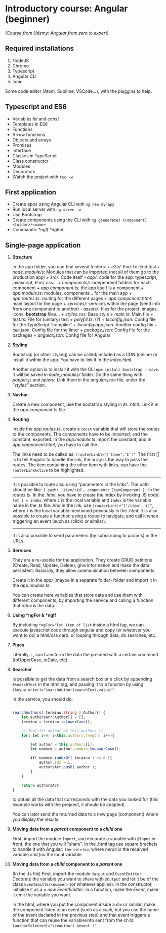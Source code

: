 # Introductory course: Angular (beginner)

*(Course from Udemy: Angular from zero to expert)*


## Required installations

1. NodeJS
2. Chrome
3. Typescript
4. Angular CLI
5. Ionic

Some code editor (Atom, Sublime, VSCode...), with the pluggins to help.

## Typescript and ES6

+ Variables *let* and *const*
+ Templates in ES6
+ Functions
+ Arrow functions
+ Objects and arrays
+ Promises
+ Interface
+ Classes in TypeScript
+ Class constructor
+ Modules
+ Decorators
+ Watch the project with `tsc -w`


## First application

- Create apps using Angular CLI with `ng new my-app`
- Run local server with `ng serve -o`
- Use Bootstrap
- Create components using the CLI with `ng g(enerate) c(omponent) <folder>/<name>`
- Commands: *\*ngIf \*ngFor* 


## Single-page application

1. **Structure**

	In the app folder, you can find several folders:
		+ *e2e/*: End-To-End test
		+ *node_module/s*: Modules that can be imported (not all of them go to the production app)
		+ *src/*: Code itself
			- *app/*: code for the app: typescript, javascript, html, css...
				+ *components/*: independent folders for each component
				+ *app.component.ts*: the app itself is a component
				+ *app.module.ts*: modules, components... for the main app
				+ *app.routes.ts*: routing for the different pages
				+ *app.component.html*: main layout for the page
				+ *services/*: services within the page (send info from one component to another)
			- *assets/*: files for the project: images, icons, **bootstrap** files...
		+ *styles.css*: Base style
		+ *main.ts*: Main file
		+ *test.ts*: File for (unitary) test
		+ *polyfill.ts*: (?)
		+ *tsconfig.json*: Config file for the TypeScript "compiler"
		+ *tsconfig.app.json*: Another config file
		+ *tslit.json*: Config file for the linter
		+ *package.json*: Config file for the packages
		+ *angular.json*: Config file for Angular

2. **Styling**

	Bootstrap (or other styling) can be called/included as a CDN (online) or install it within the app. You have to link it in the *index.html*.

	Another option is to install it with the CLI `npm install bootstrap --save`. It will be saved in *node_modules/* folder. Do the same thing with *popper.js* and *jquery*. Link them in the *angular.json* file, under the *"styles"* section.

3. **Navbar**

	Create a new component, use the bootstrap styling in its *.html*. Link it in the *app.component.ts* file.

4. **Routing**

	Inside the *app.routes.ts*, create a `const` variable that will store the routes to the components. The components have to be imported; and the constant, exported. In the *app.module.ts* import the constant; and in *app.component.html*, you have to call the *<router-outlet>*.

	The links need to be called as: `[routerLink]="['home','1']"`. The first [] is to tell Angular to handle the link, the array is the way to pass the routes. The item containing the other item with links, can have the `routerLinkActive` to be highlighted.

	---

	It is possible to route also using "parameters in the links". The path should be like: `{ path: 'item/:id', component: ItemComponent },` in the *routes.ts*. In the *.html*, you have to create the index by invoking JS code: `let i = index`, where `i` is the local variable and `index` is the variable name in the *.ts* file. And in the link, use `[routerLink]="['/item', i]"`, where `i` is the local variable mentioned previously in the *.html*. It is also possible to create a function using a router to navigate, and call it when triggering an event (such as (click) or similar).

	---

	It is also possible to send parameters (by subscribing to params) in the URLs.


5. **Services**
	
	They are a re-usable for the application. They create CRUD petitions (Create, Read, Update, Delete), give information and make the data persistent. Basically, they allow communication between components.

	Create it in the *app/* (maybe in a separate folder) folder and import it in the *app.module.ts*.

	You can create here variables that store data and use them with different components, by importing the service and calling a function that returns the data.


6. **Using \*ngFor & \*ngIf**

	By including `*ngFor="let item of list` inside a html tag, we can execute javascript code through angular and copy (or whatever you want to do) a html/css card, or looping through data, do searches, etc.


7. **Pipes**
	
	Literally, `|`, can transform the data the preceed with a certain command (toUpperCase, toDate, etc).


8. **Searcher**

	Is possible to get the data from a search box or a click by appending `#searchText` in the html tag, and passing it to a function by using `(keyup.enter)="searchAuthor(searchText.value)"`.

	In the service, you should do:
	```typescript

	searchAuthors( termino:string ):Author[] {
        let authorsArr:Author[] = [];
        termino = termino.toLowerCase();

        // for( let author of this.authors ){
        for( let i=0; i<this.authors.length; i++){

            let author = this.authors[i];
            let nombre = author.nombre.toLowerCase();

            if( nombre.indexOf( termino ) >= 0 ){
                author.idx = i;
                authorsArr.push( author );
            }
        }

        return authorsArr;
    }
	```

	to obtain all the data that corresponds with the data you looked for (this example works with the prejoect, it should be adapted).

	You can later send the returned data to a new page (component) where you display the results.


9. **Moving data from a *parent* component to a *child* one**

	First, import the module `Import`, and decorate a variable with `@Input` in front, the one that you will "share". In the .html tag use square brackets to handle it with Angular: `[heroe]=foo`, where *heroe* is the received variable and *foo* the local variable.


10. **Moving data from a *child* component to a *parent* one**

	(In the .ts file) First, import the module `Output` and `EventEmitter`. Decorate the variable you want to share with `@Output` and let it be of the class `EventEmitter<number>` (or whatever applies). In the constructor, initialize it as a *= new EventEmitter*. In a function, make the *Event*, make it emit the variable you want.

	In the html, where you put the component inside a div or similar, make the component listen to an event (such as a *click*, but you use the name of the event declared in the previous step) and that event triggers a function that can reuse the variable/info sent from the child `(authorSelected)="seeAuthor( $event )"`.

	
